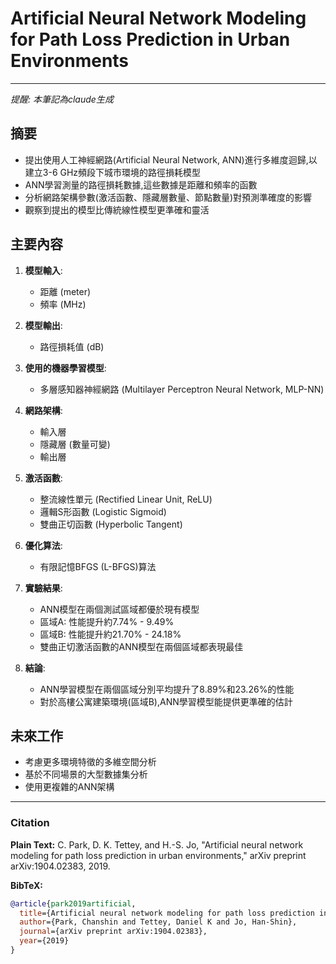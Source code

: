 # Artificial Neural Network Modeling for Path Loss Prediction in Urban Environments
---
*提醒: 本筆記為claude生成*
## 摘要

- 提出使用人工神經網路(Artificial Neural Network, ANN)進行多維度迴歸,以建立3-6 GHz頻段下城市環境的路徑損耗模型
- ANN學習測量的路徑損耗數據,這些數據是距離和頻率的函數
- 分析網路架構參數(激活函數、隱藏層數量、節點數量)對預測準確度的影響
- 觀察到提出的模型比傳統線性模型更準確和靈活

## 主要內容

1. **模型輸入**:
   - 距離 (meter)
   - 頻率 (MHz)

2. **模型輸出**:
   - 路徑損耗值 (dB)

3. **使用的機器學習模型**:
   - 多層感知器神經網路 (Multilayer Perceptron Neural Network, MLP-NN)

4. **網路架構**:
   - 輸入層
   - 隱藏層 (數量可變)
   - 輸出層

5. **激活函數**:
   - 整流線性單元 (Rectified Linear Unit, ReLU)
   - 邏輯S形函數 (Logistic Sigmoid)
   - 雙曲正切函數 (Hyperbolic Tangent)

6. **優化算法**:
   - 有限記憶BFGS (L-BFGS)算法

7. **實驗結果**:
   - ANN模型在兩個測試區域都優於現有模型
   - 區域A: 性能提升約7.74% - 9.49%
   - 區域B: 性能提升約21.70% - 24.18%
   - 雙曲正切激活函數的ANN模型在兩個區域都表現最佳

8. **結論**:
   - ANN學習模型在兩個區域分別平均提升了8.89%和23.26%的性能
   - 對於高樓公寓建築環境(區域B),ANN學習模型能提供更準確的估計

## 未來工作

- 考慮更多環境特徵的多維空間分析
- 基於不同場景的大型數據集分析
- 使用更複雜的ANN架構

---
### Citation

**Plain Text:**
C. Park, D. K. Tettey, and H.-S. Jo, "Artificial neural network modeling for path loss prediction in urban environments," arXiv preprint arXiv:1904.02383, 2019.


**BibTeX:**
```bibtex
@article{park2019artificial,
  title={Artificial neural network modeling for path loss prediction in urban environments},
  author={Park, Chanshin and Tettey, Daniel K and Jo, Han-Shin},
  journal={arXiv preprint arXiv:1904.02383},
  year={2019}
}
```